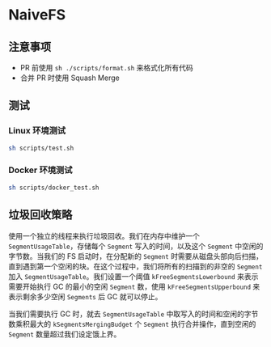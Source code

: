 # NaiveFS

## 注意事项

- PR 前使用 `sh ./scripts/format.sh` 来格式化所有代码
- 合并 PR 时使用 Squash Merge

## 测试

### Linux 环境测试

```bash
sh scripts/test.sh
```

### Docker 环境测试

```bash
sh scripts/docker_test.sh
```

## 垃圾回收策略

使用一个独立的线程来执行垃圾回收。我们在内存中维护一个 `SegmentUsageTable`，存储每个 `Segment` 写入的时间，以及这个 `Segment` 中空闲的字节数。当我们的 FS 启动时，在分配新的 `Segment` 时需要从磁盘头部向后扫描，直到遇到第一个空闲的块。在这个过程中，我们将所有的扫描到的非空的 `Segment` 加入 `SegmentUsageTable`。我们设置一个阈值 `kFreeSegmentsLowerbound` 来表示需要开始执行 GC 的最小的空闲 `Segment` 数，使用 `kFreeSegmentsUpperbound` 来表示剩余多少空闲 `Segments` 后 GC 就可以停止。

当我们需要执行 GC 时，就去 `SegmentUsageTable` 中取写入的时间和空闲的字节数乘积最大的 `kSegmentsMergingBudget` 个 `Segment` 执行合并操作，直到空闲的 `Segment` 数量超过我们设定饿上界。